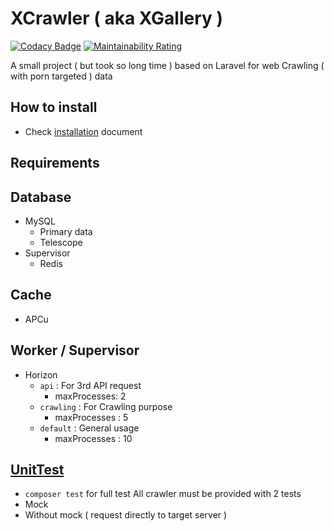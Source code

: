 # XCrawler ( aka XGallery )

[![Codacy Badge](https://app.codacy.com/project/badge/Grade/dc85a2bfa3b54b52908d5dc3836fd7ff)](https://www.codacy.com/gh/jooservices/XCrawler/dashboard?utm_source=github.com&amp;utm_medium=referral&amp;utm_content=jooservices/XCrawler&amp;utm_campaign=Badge_Grade)
[![Maintainability Rating](https://sonarcloud.io/api/project_badges/measure?project=jooservices_XCrawler&metric=sqale_rating)](https://sonarcloud.io/dashboard?id=jooservices_XCrawler)

A small project ( but took so long time ) based on Laravel for web Crawling ( with porn targeted ) data

## How to install

- Check [installation](docs/Install.md) document

## Requirements

## Database

- MySQL
    - Primary data
    - Telescope
- Supervisor
    - Redis

## Cache

- APCu

## Worker / Supervisor

- Horizon
    - `api` : For 3rd API request
        - maxProcesses: 2
    - `crawling` : For Crawling purpose
        - maxProcesses : 5
    - `default` : General usage
        - maxProcesses : 10

## [UnitTest](docs/UnitTest.md)

- `composer test` for full test All crawler must be provided with 2 tests
- Mock
- Without mock ( request directly to target server )
